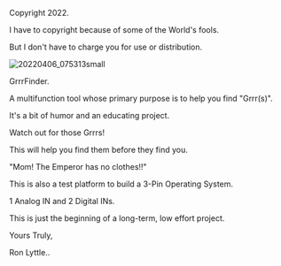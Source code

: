 
Copyright 2022.

I have to copyright because of some of the World's fools.

But I don't have to charge you for use or distribution.


![20220406_075313small](https://user-images.githubusercontent.com/92828067/161976248-6f9ea80f-d6ec-47f5-91c9-0bc54312ef3e.jpg)


GrrrFinder.

A multifunction tool whose primary purpose is to help you find "Grrr(s)".

It's a bit of humor and an educating project.

Watch out for those Grrrs!

This will help you find them before they find you.

"Mom! The Emperor has no clothes!!"


This is also a test platform to build a 3-Pin Operating System.

1 Analog IN and 2 Digital INs.

This is just the beginning of a long-term, low effort project.


Yours Truly,

Ron Lyttle..
